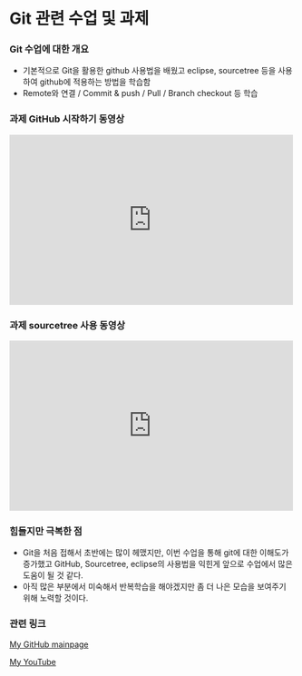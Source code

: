 # Git 관련 수업 및 과제 <br>

### Git 수업에 대한 개요
- 기본적으로 Git을 활용한 github 사용법을 배웠고 eclipse, sourcetree 등을 사용하여 github에 적용하는 방법을 학습함
- Remote와 연결 / Commit & push / Pull / Branch checkout 등 학습<br>

### 과제 GitHub 시작하기 동영상

<iframe width="500" height="300" src="https://www.youtube.com/embed/M9_uiYHgWwU" title="YouTube video player" frameborder="0" allow="accelerometer; autoplay; clipboard-write; encrypted-media; gyroscope; picture-in-picture" allowfullscreen></iframe><br>

### 과제 sourcetree 사용 동영상

<iframe width="500" height="300" src="https://www.youtube.com/embed/HwjSvLlF-cY" title="YouTube video player" frameborder="0" allow="accelerometer; autoplay; clipboard-write; encrypted-media; gyroscope; picture-in-picture" allowfullscreen></iframe><br>

### 힘들지만 극복한 점
- Git을 처음 접해서 초반에는 많이 헤맸지만, 이번 수업을 통해 git에 대한 이해도가 증가했고 GitHub, Sourcetree, eclipse의 사용법을 익힌게 앞으로 수업에서 많은 도움이 될 것 같다. 
- 아직 많은 부분에서 미숙해서 반복학습을 해야겠지만 좀 더 나은 모습을 보여주기 위해 노력할 것이다.<br>

### 관련 링크
[My GitHub mainpage](https://park-yura.github.io/)

[My YouTube](https://www.youtube.com/channel/UCKONvJsn1CYFGlaQ75ryEdg/featured)
